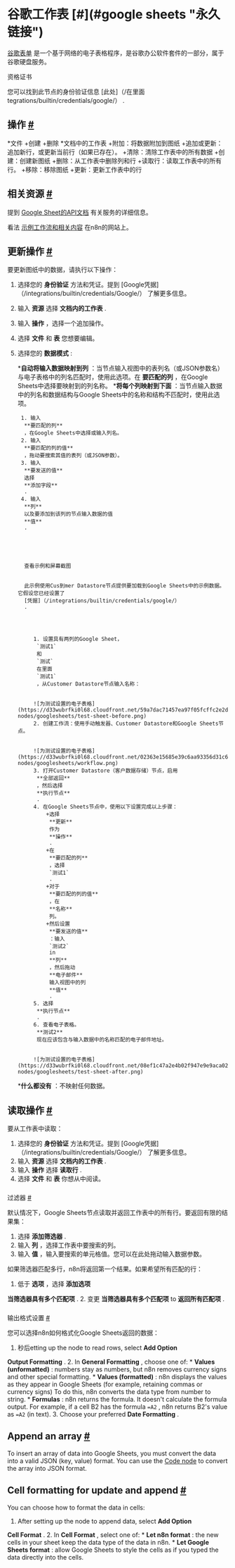 


 谷歌工作表
 [#](#google sheets "永久链接")
=====================================================



[谷歌表单](https://www.google.com/sheets) 
 是一个基于网络的电子表格程序，是谷歌办公软件套件的一部分，属于谷歌硬盘服务。
 




 资格证书
 



 您可以找到此节点的身份验证信息
 [此处]（/在里面tegrations/builtin/credentials/google/）
 .
 




 操作
 [#](#操作 "永久链接")
-----------------------------------------------


*文件
	+创建
	+删除
*文档中的工作表
	+附加：将数据附加到图纸
	+追加或更新：追加新行，或更新当前行（如果已存在）。
	+清除：清除工作表中的所有数据
	+创建：创建新图纸
	+删除：从工作表中删除列和行
	+读取行：读取工作表中的所有行。
	+移除：移除图纸
	+更新：更新工作表中的行



 相关资源
 [#](#相关资源 "永久链接")
-------------------------------------------------------------



 提到
 [Google Sheet的API文档](https://developers.google.com/sheets/api) 
 有关服务的详细信息。
 



 看法
 [示例工作流和相关内容](https://n8n.io/integrations/google-sheets/) 
 在n8n的网站上。
 



 更新操作
 [#](#更新操作 "永久链接")
-------------------------------------------------------------



 要更新图纸中的数据，请执行以下操作：
 


1. 选择您的
 **身份验证**
 方法和凭证。提到
 [Google凭据]（/integrations/builtin/credentials/Google/）
 了解更多信息。
2. 输入
 **资源**
 选择
 **文档内的工作表**
 .
3. 输入
 **操作**
 ，选择一个追加操作。
4. 选择
 **文件**
 和
 **表**
 您想要编辑。
5. 选择您的
 **数据模式**
 :
 


	***自动将输入数据映射到列**
	 ：当节点输入视图中的表列名（或JSON参数名）与电子表格中的列名匹配时，使用此选项。在
	 **要匹配的列**
	 ，在Google Sheets中选择要映射到的列名称。
	***将每个列映射到下面**
	 ：当节点输入数据中的列名和数据结构与Google Sheets中的名称和结构不匹配时，使用此选项。
	 
	
	
		1. 输入
		 **要匹配的列**
		 ，在Google Sheets中选择或输入列名。
		2. 输入
		 **要匹配的列的值**
		 ，拖动要搜索其值的表列（或JSON参数）。
		3. 输入
		 **要发送的值**
		 选择
		 **添加字段**
		 .
		4. 输入
		 **列**
		 以及要添加到该列的节点输入数据的值
		 **值**
		 .
		 
		
		
		
		
		 查看示例和屏幕截图
		 
		
		 此示例使用Cus到mer Datastore节点提供要加载到Google Sheets中的示例数据。它假设您已经设置了
		 [凭据]（/integrations/builtin/credentials/google/）
		 .
		 
		
		
		
			1. 设置具有两列的Google Sheet，
			 `测试1`
			 和
			 `测试`
			 在里面
			 `测试1`
			 ，从Customer Datastore节点输入名称：
			   
			
			![为测试设置的电子表格](https://d33wubrfki0l68.cloudfront.net/59a7dac71457ea97f05fcffc2e2d863e77c31af6/0fffc/_images/integrations/builtin/app-nodes/googlesheets/test-sheet-before.png)
			2. 创建工作流：使用手动触发器、Customer Datastore和Google Sheets节点。
			   
			
			![为测试设置的电子表格](https://d33wubrfki0l68.cloudfront.net/02363e15685e39c6aa93356d31c686db1e9b4ec9/418c4/_images/integrations/builtin/app-nodes/googlesheets/workflow.png)
			3. 打开Customer Datastore（客户数据存储）节点，启用
			 **全部返回**
			 ，然后选择
			 **执行节点**
			 .
			4. 在Google Sheets节点中，使用以下设置完成以上步骤：
				+选择
				 **更新**
				 作为
				 **操作**
				 .
				+在
				 **要匹配的列**
				 ，选择
				 `测试1`
				 .
				+对于
				 **要匹配的列的值**
				 ，在
				 **名称**
				 列。
				+然后设置
				 **要发送的值**
				 ：输入
				 `测试2`
				 in
				 **列**
				 ，然后拖动
				 **电子邮件**
				 输入视图中的列
				 **值**
				 .
			5. 选择
			 **执行节点**
			 .
			6. 查看电子表格。
			 **测试2**
			 现在应该包含与输入数据中的名称匹配的电子邮件地址。
			   
			
			![为测试设置的电子表格](https://d33wubrfki0l68.cloudfront.net/08ef1c47a2e4b02f947e9e9aca02fab1d512f6c8/6aa45/_images/integrations/builtin/app-nodes/googlesheets/test-sheet-after.png)
	***什么都没有**
	 ：不映射任何数据。



 读取操作
 [#](#读取操作 "永久链接")
---------------------------------------------------------



 要从工作表中读取：
 


1. 选择您的
 **身份验证**
 方法和凭证。提到
 [Google凭据]（/integrations/builtin/credentials/Google/）
 了解更多信息。
2. 输入
 **资源**
 选择
 **文档内的工作表**
 .
3. 输入
 **操作**
 选择
 **读取行**
 .
4. 选择
 **文件**
 和
 **表**
 你想从中阅读。


### 
 过滤器
 [#](#过滤器 "永久链接")



 默认情况下，Google Sheets节点读取并返回工作表中的所有行。要返回有限的结果集：
 


1. 选择
 **添加筛选器**
 .
2. 输入
 **列**
 ，选择工作表中要搜索的列。
3. 输入
 **值**
 ，输入要搜索的单元格值。您可以在此处拖动输入数据参数。



 如果筛选器匹配多行，n8n将返回第一个结果。如果希望所有匹配的行：
 


1. 低于
 **选项**
 ，选择
 **添加选项**
 >
 **当筛选器具有多个匹配项**
 .
2. 变更
 **当筛选器具有多个匹配项**
 to
 **返回所有匹配项**
 .


### 
 输出格式设置
 [#](#输出格式 "永久链接")



 您可以选择n8n如何格式化Google Sheets返回的数据：
 


1. 秒后etting up the node to read rows, select
 **Add Option** 
 >
 **Output Formatting** 
 .
2. In
 **General Formatting** 
 , choose one of:
	* **Values (unformatted)** 
	 : numbers stay as numbers, but n8n removes currency signs and other special formatting.
	* **Values (formatted)** 
	 : n8n displays the values as they appear in Google Sheets (for example, retaining commas or currency signs) To do this, n8n converts the data type from number to string.
	* **Formulas** 
	 : n8n returns the formula. It doesn't calculate the formula output. For example, if a cell B2 has the formula
	 `=A2` 
	 , n8n returns B2's value as
	 `=A2` 
	 (in text).
3. Choose your preferred
 **Date Formatting** 
 .



 Append an array
 [#](#append-an-array "Permanent link")
---------------------------------------------------------



 To insert an array of data into Google Sheets, you must convert the data into a valid JSON (key, value) format. You can use the
 [Code node](/integrations/builtin/core-nodes/n8n-nodes-base.code/) 
 to convert the array into JSON format.
 



 Cell formatting for update and append
 [#](#cell-formatting-for-update-and-append "Permanent link")
-----------------------------------------------------------------------------------------------------



 You can choose how to format the data in cells:
 


1. After setting up the node to append data, select
 **Add Option** 
 >
 **Cell Format** 
 .
2. In
 **Cell Format** 
 , select one of:
	* **Let n8n format** 
	 : the new cells in your sheet keep the data type of the data in n8n.
	* **Let Google Sheets format** 
	 : allow Google Sheets to style the cells as if you typed the data directly into the cells.




